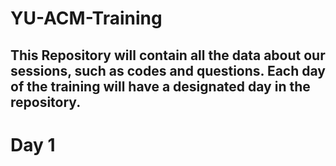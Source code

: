 # YU-ACM-Training
This Repository will contain all the data about our sessions, such as codes and questions.
Each day of the training will have a designated day in the repository.
------------
# Day 1
